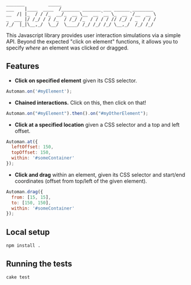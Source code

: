     _______         _____                                    
    ___    |____  ____  /_______ _______ ___ ______ ________ 
    __  /| |_  / / /_  __/_  __ \__  __ `__ \_  __ `/__  __ \
    _  ___ |/ /_/ / / /_  / /_/ /_  / / / / // /_/ / _  / / /
    /_/  |_|\__,_/  \__/  \____/ /_/ /_/ /_/ \__,_/  /_/ /_/

This Javascript library provides user interaction simulations via a
simple API. Beyond the expected "click on element" functions, it allows
you to specify *where* an element was clicked or dragged.

## Features

* **Click on specified element** given its CSS selector.

```javascript
Automan.on('#myElement');
```

* **Chained interactions.** Click on this, then click on that!

```javascript
Automan.on("#myElement").then().on("#myOtherElement");
```

* **Click at a specified location** given a CSS selector and a top and
  left offset.

```javascript
Automan.at({
  leftOffset: 150,
  topOffset: 150,
  within: '#someContainer'
});
```

* **Click and drag** within an element, given its CSS selector and
  start/end coordinates (offset from top/left of the given element).

```javascript
Automan.drag({
  from: [15, 15],
  to: [150, 150],
  within: '#someContainer'
});
```

## Local setup

    npm install .

## Running the tests

    cake test
